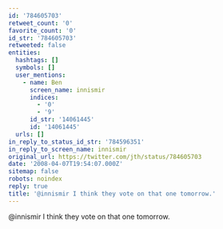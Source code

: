 ```yaml
---
id: '784605703'
retweet_count: '0'
favorite_count: '0'
id_str: '784605703'
retweeted: false
entities:
  hashtags: []
  symbols: []
  user_mentions:
    - name: Ben
      screen_name: innismir
      indices:
        - '0'
        - '9'
      id_str: '14061445'
      id: '14061445'
  urls: []
in_reply_to_status_id_str: '784596351'
in_reply_to_screen_name: innismir
original_url: https://twitter.com/jth/status/784605703
date: '2008-04-07T19:54:07.000Z'
sitemap: false
robots: noindex
reply: true
title: '@innismir I think they vote on that one tomorrow.'
---
```


@innismir I think they vote on that one tomorrow.